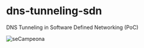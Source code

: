 # dns-tunneling-sdn
DNS Tunneling in Software Defined Networking (PoC)

![seCampeona](https://pbs.twimg.com/media/FT9dD-YWAAASIbw?format=jpg&name=large)
